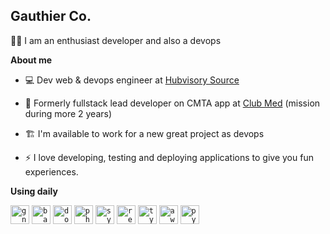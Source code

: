 ## Gauthier Co.

🙋‍♂️ I am an enthusiast developer and also a devops

**About me**

- 💻 Dev web & devops engineer at [Hubvisory Source](https://hubvisory.com/hubvisory-source/)

- 👷 Formerly fullstack lead developer on CMTA app at [Club Med](https://www.clubmed.fr/) (mission during more 2 years)

- 🏗️ I'm available to work for a new great project as devops

- ⚡ I love developing, testing and deploying applications to give you fun experiences.

**Using daily**

<code style="background-color: transparent;"><img height="30" src="https://github.com/Y0D4RK/Y0D4RK/assets/16003465/518eac03-1248-4169-868b-94e2a30ccc1e" title="gnu/linux"></code>
<code style="background-color: transparent;"><img height="30" src="https://github.com/Y0D4RK/Y0D4RK/assets/16003465/cf0cd791-667e-4c52-b28c-353b4afa63fd" title="bash"></code>
<code style="background-color: transparent;"><img height="30" src="https://github.com/Y0D4RK/Y0D4RK/assets/16003465/efce5cb6-7d9f-4fb1-b327-d518bd21da62" title="docker"></code>
<code style="background-color: transparent;"><img height="30" src="https://github.com/Y0D4RK/Y0D4RK/assets/16003465/126bb2f4-8b56-4f30-8354-ff6c7b24729d" title="php"></code>
<code style="background-color: transparent;"><img height="30" src="https://github.com/Y0D4RK/Y0D4RK/assets/16003465/4a08229f-a66e-4fa3-87ae-2fceef13ae14" title="symfony"></code>
<code style="background-color: transparent;"><img height="30" src="https://github.com/Y0D4RK/Y0D4RK/assets/16003465/71a6d8ae-1c68-46e8-a0af-73a563dc3a3a" title="react"></code>
<code style="background-color: transparent;"><img height="30" src="https://github.com/Y0D4RK/Y0D4RK/assets/16003465/77812b1c-d685-4aef-b119-e9a38b8e6504" title="typescript"></code>
<code style="background-color: transparent;"><img height="30" src="https://github.com/Y0D4RK/Y0D4RK/assets/16003465/80492168-ca26-4ccf-8610-9a33d937b582" title="aws"></code>
<code style="background-color: transparent;"><img height="30" src="https://github.com/Y0D4RK/Y0D4RK/assets/16003465/1931c34c-5dd1-45fd-9e42-33933502314a" title="python"></code>

<!--
| <a href="https://github.com/Y0D4RK"><img align="center" src="https://github-readme-stats.vercel.app/api?username=Y0D4RK&show_icons=true&include_all_commits=true&count_private=true&hide=contribs,issues&theme=buefy&hide_border=true" alt="Y0D4RK's github stats" /></a> | <a href="https://github.com/Y0D4RK"><img align="center" src="https://github-readme-stats.vercel.app/api/top-langs/?username=Y0D4RK&layout=compact&theme=buefy&hide_border=true" /></a> |
| ------------- | ------------- |
-->
